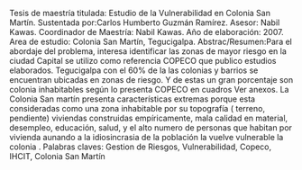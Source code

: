 Tesis de maestría titulada: Estudio de la Vulnerabilidad en Colonia San Martín.
Sustentada por:Carlos Humberto Guzmán Ramírez.
Asesor: Nabil Kawas.
Coordinador de Maestría: Nabil Kawas.
Año de elaboración: 2007.
Area de estudio: Colonia San Martín, Tegucigalpa.
Abstrac/Resumen:Para el abordaje del problema, interesa 
identificar las zonas de mayor riesgo en la ciudad Capital se utilizo como 
referencia COPECO que publico estudios elaborados.
Tegucigalpa con el 60% de la las colonias y barrios se encuentran ubicadas 
en zonas de riesgo. Y de estas un gran porcentaje son colonia inhabitables 
según lo presenta COPECO en cuadros Ver anexos.
La Colonia San martín presenta características extremas porque esta 
consideradas como una zona inhabitable por su topografía ( terreno, 
pendiente) viviendas construidas empíricamente, mala calidad en material, 
desempleo, educación, salud, y el alto numero de personas que habitan por 
vivienda aunando a la idiosincrasia de la población la vuelve vulnerable la 
colonia .
Palabras claves: Gestion de Riesgos, Vulnerabilidad, Copeco, IHCIT, Colonia San Martín
